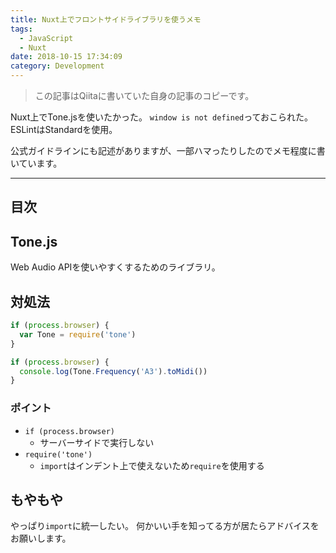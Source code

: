 ```yaml
---
title: Nuxt上でフロントサイドライブラリを使うメモ
tags:
  - JavaScript
  - Nuxt
date: 2018-10-15 17:34:09
category: Development
---
```


> この記事はQiitaに書いていた自身の記事のコピーです。

Nuxt上でTone.jsを使いたかった。
`window is not defined`っておこられた。
ESLintはStandardを使用。

公式ガイドラインにも記述がありますが、一部ハマったりしたのでメモ程度に書いています。

<!-- more -->

---

## 目次

<!-- toc -->

## Tone.js

Web Audio APIを使いやすくするためのライブラリ。

## 対処法


```js
if (process.browser) {
  var Tone = require('tone')
}
```

```js
if (process.browser) {
  console.log(Tone.Frequency('A3').toMidi())
}
```

### ポイント

- `if (process.browser)`
  - サーバーサイドで実行しない
- `require('tone')`
  - `import`はインデント上で使えないため`require`を使用する

## もやもや

やっぱり`import`に統一したい。
何かいい手を知ってる方が居たらアドバイスをお願いします。

